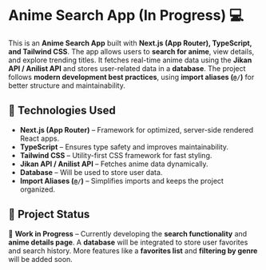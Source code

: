 # Anime Search App (In Progress) 💻

This is an **Anime Search App** built with **Next.js (App Router), TypeScript, and Tailwind CSS**. The app allows users to **search for anime**, view details, and explore trending titles. It fetches real-time anime data using the **Jikan API / Anilist API** and stores user-related data in a **database**. The project follows **modern development best practices**, using **import aliases (`@/`)** for better structure and maintainability.

## 📌 Technologies Used
- **Next.js (App Router)** – Framework for optimized, server-side rendered React apps.
- **TypeScript** – Ensures type safety and improves maintainability.
- **Tailwind CSS** – Utility-first CSS framework for fast styling.
- **Jikan API / Anilist API** – Fetches anime data dynamically.
- **Database** – Will be used to store user data.
- **Import Aliases (`@/`)** – Simplifies imports and keeps the project organized.

## 🚀 Project Status
🔨 **Work in Progress** – Currently developing the **search functionality** and **anime details page**. A **database** will be integrated to store user favorites and search history. More features like a **favorites list** and **filtering by genre** will be added soon.
